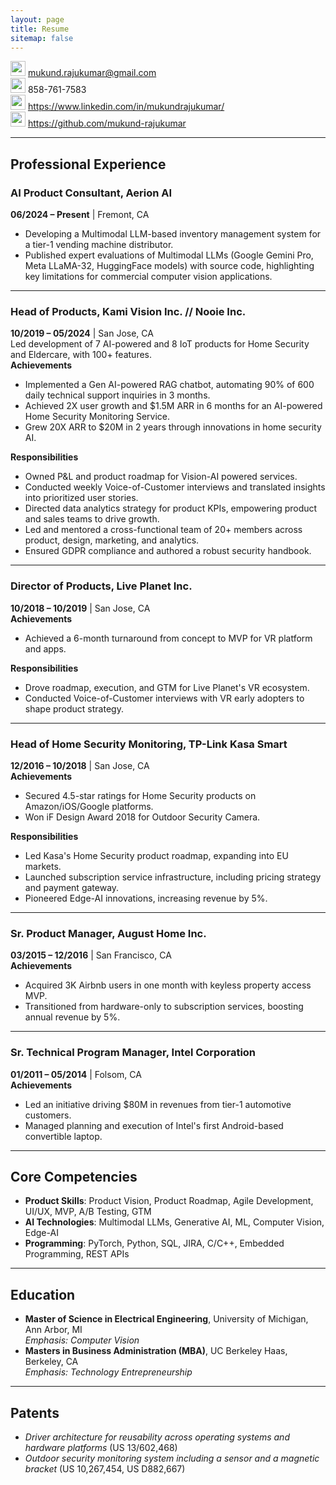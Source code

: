 ```yaml
---
layout: page
title: Resume
sitemap: false
---
```

    
<img src="https://upload.wikimedia.org/wikipedia/commons/2/27/Android_Email_4.4_Icon.png" width="24"/> <a href="mailto:mukund.rajukumar@gmail.com"> mukund.rajukumar@gmail.com</a> <br>
<img src="https://upload.wikimedia.org/wikipedia/commons/7/7e/Phone_iOS.png" width="24"/> 858-761-7583 <br>
<img src="https://upload.wikimedia.org/wikipedia/commons/c/ca/LinkedIn_logo_initials.png" width="24"/> <a href="https://www.linkedin.com/in/mukundrajukumar/"> https://www.linkedin.com/in/mukundrajukumar/</a> <br>
<img src="https://upload.wikimedia.org/wikipedia/commons/a/ae/Github-desktop-logo-symbol.svg" width="24"/> <a href="https://github.com/mukund-rajukumar"> https://github.com/mukund-rajukumar</a> 

---

## **Professional Experience**  

### **AI Product Consultant, Aerion AI**  
**06/2024 – Present** | Fremont, CA  
- Developing a Multimodal LLM-based inventory management system for a tier-1 vending machine distributor.  
- Published expert evaluations of Multimodal LLMs (Google Gemini Pro, Meta LLaMA-32, HuggingFace models) with source code, highlighting key limitations for commercial computer vision applications.

---

### **Head of Products, Kami Vision Inc. // Nooie Inc.**  
**10/2019 – 05/2024** | San Jose, CA  
Led development of 7 AI-powered and 8 IoT products for Home Security and Eldercare, with 100+ features.  
**Achievements**  
- Implemented a Gen AI-powered RAG chatbot, automating 90% of 600 daily technical support inquiries in 3 months.  
- Achieved 2X user growth and $1.5M ARR in 6 months for an AI-powered Home Security Monitoring Service.  
- Grew 20X ARR to $20M in 2 years through innovations in home security AI.  

**Responsibilities**  
- Owned P&L and product roadmap for Vision-AI powered services.  
- Conducted weekly Voice-of-Customer interviews and translated insights into prioritized user stories.  
- Directed data analytics strategy for product KPIs, empowering product and sales teams to drive growth.  
- Led and mentored a cross-functional team of 20+ members across product, design, marketing, and analytics.  
- Ensured GDPR compliance and authored a robust security handbook.  

---

### **Director of Products, Live Planet Inc.**  
**10/2018 – 10/2019** | San Jose, CA  
**Achievements**  
- Achieved a 6-month turnaround from concept to MVP for VR platform and apps.  

**Responsibilities**  
- Drove roadmap, execution, and GTM for Live Planet's VR ecosystem.  
- Conducted Voice-of-Customer interviews with VR early adopters to shape product strategy.  

---

### **Head of Home Security Monitoring, TP-Link Kasa Smart**  
**12/2016 – 10/2018** | San Jose, CA  
**Achievements**  
- Secured 4.5-star ratings for Home Security products on Amazon/iOS/Google platforms.  
- Won iF Design Award 2018 for Outdoor Security Camera.  

**Responsibilities**  
- Led Kasa's Home Security product roadmap, expanding into EU markets.  
- Launched subscription service infrastructure, including pricing strategy and payment gateway.  
- Pioneered Edge-AI innovations, increasing revenue by 5%.  

---

### **Sr. Product Manager, August Home Inc.**  
**03/2015 – 12/2016** | San Francisco, CA  
**Achievements**  
- Acquired 3K Airbnb users in one month with keyless property access MVP.  
- Transitioned from hardware-only to subscription services, boosting annual revenue by 5%.  

---

### **Sr. Technical Program Manager, Intel Corporation**  
**01/2011 – 05/2014** | Folsom, CA  
**Achievements**  
- Led an initiative driving $80M in revenues from tier-1 automotive customers.  
- Managed planning and execution of Intel's first Android-based convertible laptop.  

---

## **Core Competencies**  
- **Product Skills**: Product Vision, Product Roadmap, Agile Development, UI/UX, MVP, A/B Testing, GTM  
- **AI Technologies**: Multimodal LLMs, Generative AI, ML, Computer Vision, Edge-AI  
- **Programming**: PyTorch, Python, SQL, JIRA, C/C++, Embedded Programming, REST APIs  

---

## **Education**  
- **Master of Science in Electrical Engineering**, University of Michigan, Ann Arbor, MI  
  *Emphasis: Computer Vision*  
- **Masters in Business Administration (MBA)**, UC Berkeley Haas, Berkeley, CA  
  *Emphasis: Technology Entrepreneurship*  

---

## **Patents**  
- *Driver architecture for reusability across operating systems and hardware platforms* (US 13/602,468)  
- *Outdoor security monitoring system including a sensor and a magnetic bracket* (US 10,267,454, US D882,667)  
